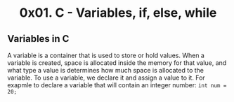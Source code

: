 <h1 align = "center">0x01. C - Variables, if, else, while</h1>

## Variables in C
A variable is a container that is used to store or hold values. When a variable is created, space is allocated inside the memory for that value, and what type a value is determines how much space is allocated to the variable.
To use a variable, we declare it and assign a value to it. For exapmle to declare a variable that will contain an integer number:
		` int num = 20; `
